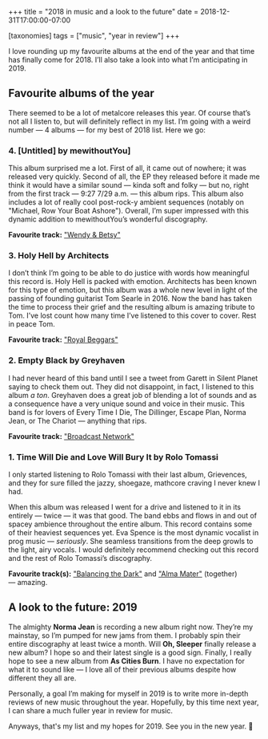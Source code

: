 +++
title = "2018 in music and a look to the future"
date = 2018-12-31T17:00:00-07:00

[taxonomies]
tags = ["music", "year in review"]
+++

I love rounding up my favourite albums at the end of the year
and that time has finally come for 2018. I’ll also take a look
into what I’m anticipating in 2019.
<!-- more -->

## Favourite albums of the year

There seemed to be a lot of metalcore releases this year. Of
course that’s not all I listen to, but will definitely reflect
in my list. I’m going with a weird number — 4 albums — for my
best of 2018 list. Here we go:

### 4. [Untitled] by mewithoutYou]

This album surprised me a lot. First of all, it came out of
nowhere; it was released very quickly. Second of all, the EP
they released before it made me think it would have a similar
sound — kinda soft and folky — but no, right from the first
track — 9:27 7/29 a.m. — this album rips. This album also
includes a lot of really cool post-rock-y ambient sequences
(notably on "Michael, Row Your Boat Ashore"). Overall, I’m super
impressed with this dynamic addition to mewithoutYou’s wonderful
discography.

**Favourite track:** ["Wendy & Betsy"](https://www.youtube.com/watch?v=e6Em3PlrwjE)

### 3. Holy Hell by Architects

I don’t think I’m going to be able to do justice with words how
meaningful this record is. Holy Hell is packed with emotion.
Architects has been known for this type of emotion, but this
album was a whole new level in light of the passing of founding
guitarist Tom Searle in 2016. Now the band has taken the time to
process their grief and the resulting album is amazing tribute
to Tom. I’ve lost count how many time I’ve listened to this
cover to cover. Rest in peace Tom.

**Favourite track:** ["Royal Beggars"](https://www.youtube.com/watch?v=HNpWuwSVyDk)

### 2. Empty Black by Greyhaven

I had never heard of this band until I see a tweet from Garett
in Silent Planet saying to check them out. They did not
disappoint, in fact, I listened to this album _a ton_. Greyhaven
does a great job of blending a lot of sounds and as a
consequence have a very unique sound and voice in their music.
This band is for lovers of Every Time I Die, The Dillinger,
Escape Plan, Norma Jean, or The Chariot — anything that rips.

**Favourite track:** ["Broadcast Network"](https://www.youtube.com/watch?v=ZUGi7NDNWds)

### 1. Time Will Die and Love Will Bury It by Rolo Tomassi

I only started listening to Rolo Tomassi with their last album,
Grievences, and they for sure filled the jazzy, shoegaze,
mathcore craving I never knew I had.

When this album was released I went for a drive and listened to
it in its entirely — twice — it was that good. The band ebbs and
flows in and out of spacey ambience throughout the entire album.
This record contains some of their heaviest sequences yet. Eva
Spence is the most dynamic vocalist in prog music — *seriously*.
She seamless transitions from the deep growls to the light, airy
vocals. I would definitely recommend checking out this record
and the rest of Rolo Tomassi’s discography.

**Favourite track(s):**
["Balancing the Dark"](https://rolotomassi.bandcamp.com/track/balancing-the-dark)
and
["Alma Mater"](https://rolotomassi.bandcamp.com/track/alma-mater)
(together) — amazing.

## A look to the future: 2019

The almighty **Norma Jean** is recording a new album right now.
They’re my mainstay, so I’m pumped for new jams from them. I
probably spin their entire discography at least twice a month.
Will **Oh, Sleeper** finally release a new album? I hope so and
their latest single is a good sign. Finally, I really hope to
see a new album from **As Cities Burn**. I have no expectation
for what it to sound like — I love all of their previous albums
despite how different they all are.

Personally, a goal I’m making for myself in 2019 is to write
more in-depth reviews of new music throughout the year.
Hopefully, by this time next year, I can share a much fuller
year in review for music.

Anyways, that's my list and my hopes for 2019. See you in the
new year. 🎉

